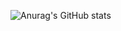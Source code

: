 ![Anurag's GitHub stats](https://github-readme-stats.vercel.app/api?username=OnePointFive99&show_icons=true&theme=transparent)
